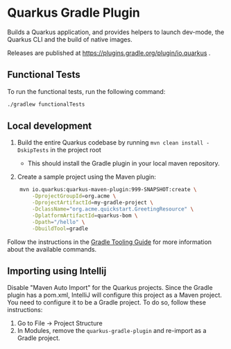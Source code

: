 Quarkus Gradle Plugin
=====================

Builds a Quarkus application, and provides helpers to launch dev-mode, the Quarkus CLI and the build of native images.

Releases are published at https://plugins.gradle.org/plugin/io.quarkus .

Functional Tests
----------------

To run the functional tests, run the following command:

```bash
./gradlew functionalTests
```

Local development
-----------------

1. Build the entire Quarkus codebase by running `mvn clean install -DskipTests` in the project root 
    - This should install the Gradle plugin in your local maven repository.

2. Create a sample project using the Maven plugin:

```bash
    mvn io.quarkus:quarkus-maven-plugin:999-SNAPSHOT:create \
        -DprojectGroupId=org.acme \
        -DprojectArtifactId=my-gradle-project \
        -DclassName="org.acme.quickstart.GreetingResource" \
        -DplatformArtifactId=quarkus-bom \
        -Dpath="/hello" \
        -DbuildTool=gradle
```

Follow the instructions in the [Gradle Tooling Guide](https://quarkus.io/guides/gradle-tooling) for more information about the available commands.

Importing using Intellij
-------------------------

Disable "Maven Auto Import" for the Quarkus projects. Since the Gradle plugin has a pom.xml,
IntelliJ will configure this project as a Maven project. You need to configure it to be a Gradle
project. To do so, follow these instructions:


1. Go to File -> Project Structure
2. In Modules, remove the `quarkus-gradle-plugin` and re-import as a Gradle project.
